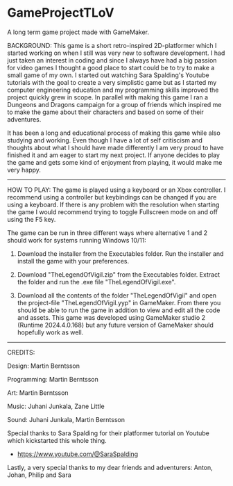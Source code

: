 # GameProjectTLoV
A long term game project made with GameMaker.

BACKGROUND:
This game is a short retro-inspired 2D-platformer which I started working on when I still was very new to software development. I had just taken an interest in coding and since I always have had a big passion for video games I thought a good place to start could be to try to make a small game of my own. I started out watching Sara Spalding's Youtube tutorials with the goal to create a very simplistic game but as I started my computer engineering education and my programming skills improved the project quickly grew in scope. In parallel with making this game I ran a Dungeons and Dragons campaign for a group of friends which inspired me to make the game about their characters and based on some of their adventures.

It has been a long and educational process of making this game while also studying and working. Even though I have a lot of self critiscism and thoughts about what I should have made differently I am very proud to have finished it and am eager to start my next project. If anyone decides to play the game and gets some kind of enjoyment from playing, it would make me very happy.

---------------------------------------------------------------------------------------------------------------

HOW TO PLAY:
The game is played using a keyboard or an Xbox controller. I recommend using a controller but keybindings can be changed if you are using a keyboard. If there is any problem with the resolution when starting the game I would recommend trying to toggle Fullscreen mode on and off using the F5 key.

The game can be run in three different ways where alternative 1 and 2 should work for systems running Windows 10/11:

1. Download the installer from the Executables folder. Run the installer and install the game with your preferences.

2. Download "TheLegendOfVigil.zip" from the Executables folder. Extract the folder and run the .exe file "TheLegendOfVigil.exe".

3. Download all the contents of the folder "TheLegendOfVigil" and open the project-file "TheLegendOfVigil.yyp" in GameMaker. From there you should be able to run the game in addition to view and edit all the code and assets. This game was developed using GameMaker studio 2 (Runtime 2024.4.0.168) but any future version of GameMaker should hopefully work as well.

---------------------------------------------------------------------------------------------------------------

CREDITS:

Design: Martin Berntsson

Programming: Martin Berntsson

Art: Martin Berntsson

Music: Juhani Junkala, Zane Little

Sound: Juhani Junkala, Martin Berntsson

Special thanks to Sara Spalding for their platformer tutorial on Youtube which kickstarted this whole thing.
- https://www.youtube.com/@SaraSpalding

Lastly, a very special thanks to my dear friends and adventurers:
Anton, Johan, Philip and Sara
